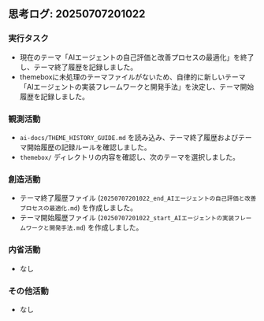 ## 思考ログ: 20250707201022

### 実行タスク
- 現在のテーマ「AIエージェントの自己評価と改善プロセスの最適化」を終了し、テーマ終了履歴を記録しました。
- themeboxに未処理のテーマファイルがないため、自律的に新しいテーマ「AIエージェントの実装フレームワークと開発手法」を決定し、テーマ開始履歴を記録しました。

### 観測活動
- `ai-docs/THEME_HISTORY_GUIDE.md` を読み込み、テーマ終了履歴およびテーマ開始履歴の記録ルールを確認しました。
- `themebox/` ディレクトリの内容を確認し、次のテーマを選択しました。

### 創造活動
- テーマ終了履歴ファイル (`20250707201022_end_AIエージェントの自己評価と改善プロセスの最適化.md`) を作成しました。
- テーマ開始履歴ファイル (`20250707201022_start_AIエージェントの実装フレームワークと開発手法.md`) を作成しました。

### 内省活動
- なし

### その他活動
- なし